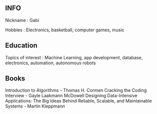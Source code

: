 ## INFO

Nickname : Gabi 

Hobbies : Electronics, basketball, computer games, music

## Education

Topics of interest : Machine Learning, app development, database, electronics, automation, autonomous robots

## Books

Introduction to Algorithms - Thomas H. Cormen
Cracking the Coding Interview - Gayle Laakmann McDowell
Designing Data-Intensive Applications: The Big Ideas Behind Reliable, Scalable, and Maintainable Systems - Martin Kleppmann
